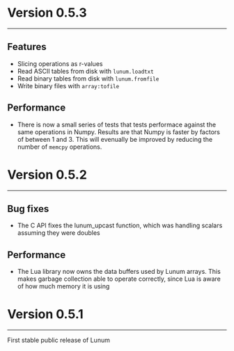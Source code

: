 



# Version 0.5.3
--------------------------------------------------------------------------------

## Features

+ Slicing operations as r-values
+ Read ASCII tables from disk with `lunum.loadtxt`
+ Read binary tables from disk with `lunum.fromfile`
+ Write binary files with `array:tofile`


## Performance

+ There is now a small series of tests that tests performace against the same
  operations in Numpy. Results are that Numpy is faster by factors of between 1
  and 3. This will evenually be improved by reducing the number of `memcpy`
  operations.



# Version 0.5.2
--------------------------------------------------------------------------------

## Bug fixes
	
+ The C API fixes the lunum_upcast function, which was handling scalars assuming
  they were doubles


## Performance

+ The Lua library now owns the data buffers used by Lunum arrays. This makes
  garbage collection able to operate correctly, since Lua is aware of how much
  memory it is using


	
# Version 0.5.1
--------------------------------------------------------------------------------
First stable public release of Lunum
